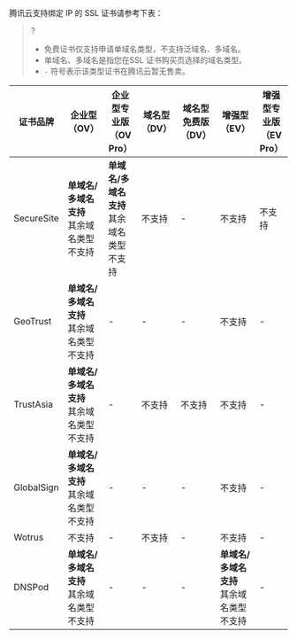 腾讯云支持绑定 IP 的 SSL 证书请参考下表：
>?
>- 免费证书仅支持申请单域名类型，不支持泛域名、多域名。
>- 单域名、多域名是指您在SSL 证书购买页选择的域名类型。
>- `-` 符号表示该类型证书在腾讯云暂无售卖。
<table>
<thead>
  <tr>
    <th>证书品牌</th>
    <th>企业型<br>（OV）</th>
    <th>企业型专业版<br>（OV Pro）</th>
    <th>域名型<br>（DV）</th>
    <th>域名型免费版<br>（DV）</th>
    <th>增强型<br>（EV）</th>
    <th>增强型专业版<br>（EV Pro）</th>
  </tr>
</thead>
<tbody>
  <tr>
    <td>SecureSite</td>
    <td><b>单域名/多域名支持</b><br>其余域名类型不支持</td>
    <td><b>单域名/多域名支持</b><br>其余域名类型不支持</td>
    <td>不支持</td>
    <td>-</td>
    <td>不支持</td>
    <td>不支持</td>
  </tr>
  <tr>
    <td>GeoTrust</td>
    <td><b>单域名/多域名支持</b><br>其余域名类型不支持</td>
    <td>-</td>
    <td>-</td>
    <td>-</td>
    <td>不支持</td>
    <td>-</td>
  </tr>
  <tr>
    <td>TrustAsia</td>
    <td><b>单域名/多域名支持</b><br>其余域名类型不支持</td>
    <td>-</td>
    <td>不支持</td>
    <td>不支持</td>
    <td>不支持</td>
    <td>-</td>
  </tr>
  <tr>
    <td>GlobalSign</td>
    <td><b>单域名/多域名支持</b><br>其余域名类型不支持</td>
    <td>-</td>
    <td>-</td>
    <td>-</td>
    <td>不支持</td>
    <td>-</td>
  </tr>
  <tr>
    <td>Wotrus</td>
    <td>不支持</td>
    <td>-</td>
    <td>不支持</td>
    <td>-</td>
    <td>不支持</td>
    <td>-</td>
  </tr>
  <tr>
    <td>DNSPod </td>
    <td><b>单域名/多域名支持</b><br>其余域名类型不支持</td>
    <td>-</td>
    <td>-</td>
    <td>-</td>
    <td><b>单域名/多域名支持</b><br>其余域名类型不支持</td>
    <td>-</td>
  </tr>
</tbody>
</table>

